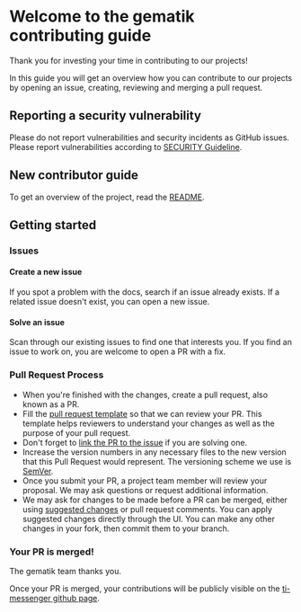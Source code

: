 # Welcome to the gematik contributing guide <!-- omit in toc -->
 
Thank you for investing your time in contributing to our projects!
 
In this guide you will get an overview how you can contribute to our projects by opening an issue, creating, reviewing and merging a pull request.
  
## Reporting a security vulnerability
 
Please do not report vulnerabilities and security incidents as GitHub issues. Please report vulnerabilities according to [SECURITY Guideline](SECURITY.md).
 
## New contributor guide
 
To get an overview of the project, read the [README](README.adoc).
 
## Getting started
 
### Issues
 
#### Create a new issue
 
If you spot a problem with the docs, search if an issue already exists.
If a related issue doesn't exist, you can open a new issue.
 
#### Solve an issue
 
Scan through our existing issues to find one that interests you. If you find an issue to work on, you are welcome to open a PR with a fix.
  
### Pull Request Process
 
- When you're finished with the changes, create a pull request, also known as a PR.
- Fill the [pull request template](Pull_request_template.md) so that we can review your PR. This template helps reviewers to understand your changes as well as the purpose of your pull request.
- Don't forget to [link the PR to the issue](https://docs.github.com/en/issues/tracking-your-work-with-issues/linking-a-pull-request-to-an-issue) if you are solving one.
- Increase the version numbers in any necessary files to the new version that this
  Pull Request would represent. The versioning scheme we use is [SemVer](http://semver.org/).
- Once you submit your PR, a project team member will review your proposal. We may ask questions or request additional information.
- We may ask for changes to be made before a PR can be merged, either using [suggested changes](https://docs.github.com/en/github/collaborating-with-issues-and-pull-requests/incorporating-feedback-in-your-pull-request)
  or pull request comments. You can apply suggested changes directly through the UI. You can make any other changes in your fork, then commit them to your branch.
 
### Your PR is merged!
 
The gematik team thanks you.
 
Once your PR is merged, your contributions will be publicly visible on the [ti-messenger github page](https://github.com/gematik/api-ti-messenger). 
